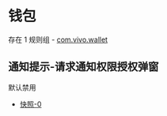 # 钱包

存在 1 规则组 - [com.vivo.wallet](/src/apps/com.vivo.wallet.ts)

## 通知提示-请求通知权限授权弹窗

默认禁用

- [快照-0](https://i.gkd.li/i/13440881)
